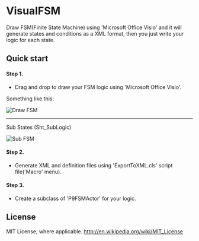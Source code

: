 # VisualFSM
Draw FSM(Finite State Machine) using 'Microsoft Office Visio' and it will generate states and conditions as a XML format, then you just write your logic for each state.

## Quick start

#### Step 1. 
 - Drag and drop to draw your FSM logic using 'Microsoft Office Visio'. 
   
Something like this:

![Draw FSM](https://dl.dropboxusercontent.com/s/q4hryfxam0et51m/FSMScreenShot_Sht_Start.png) 

-----------


Sub States (Sht_SubLogic)


![Sub FSM](https://dl.dropboxusercontent.com/s/td2e2pvzxvulvmn/FSMScreenShot_Sht_SubLogic.png?dl=0)

#### Step 2. 
 - Generate XML and definition files using 'ExportToXML.cls' script file('Macro' menu).
 
#### Step 3. 
 - Create a subclass of 'P9FSMActor' for your logic.
 
 
 
## License
 MIT License, where applicable. http://en.wikipedia.org/wiki/MIT_License
